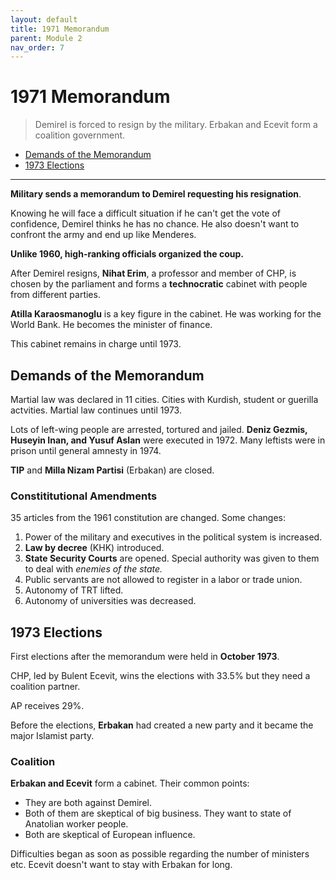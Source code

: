 ```yaml
---
layout: default
title: 1971 Memorandum
parent: Module 2
nav_order: 7
---
```

# 1971 Memorandum

> Demirel is forced to resign by the military. Erbakan and Ecevit form a coalition government. 

* [Demands of the Memorandum](#demands-of-the-memorandum)
* [1973 Elections](#1973-elections)

---

**Military sends a memorandum to Demirel requesting his resignation**.

Knowing he will face a difficult situation if he can't get the vote of confidence, Demirel thinks he has no chance. He also doesn't want to confront the army and end up like Menderes.

**Unlike 1960, high-ranking officials organized the coup.**

After Demirel resigns, **Nihat Erim**, a professor and member of CHP, is chosen by the parliament and forms a **technocratic** cabinet with people from different parties.

**Atilla Karaosmanoglu** is a key figure in the cabinet. He was working for the World Bank. He becomes the minister of finance.

This cabinet remains in charge until 1973.

## Demands of the Memorandum

Martial law was declared in 11 cities. Cities with Kurdish, student or guerilla actvities. Martial law continues until 1973.

Lots of left-wing people are arrested, tortured and jailed. **Deniz Gezmis, Huseyin Inan, and Yusuf Aslan** were executed in 1972. Many leftists were in prison until general amnesty in 1974.

**TIP** and **Milla Nizam Partisi** (Erbakan) are closed.

### Constititutional Amendments

35 articles from the 1961 constitution are changed. Some changes:
1. Power of the military and executives in the political system is increased.
2. **Law by decree** (KHK) introduced.
3. **State Security Courts** are opened. Special authority was given to them to deal with *enemies of the state.*
4. Public servants are not allowed to register in a labor or trade union.
5. Autonomy of TRT lifted.
6. Autonomy of universities was decreased.

## 1973 Elections

First elections after the memorandum were held in **October 1973**.

CHP, led by Bulent Ecevit, wins the elections with 33.5% but they need a coalition partner.

AP receives 29%.

Before the elections, **Erbakan** had created a new party and it became the major Islamist party.

### Coalition

**Erbakan and Ecevit** form a cabinet. Their common points: 
* They are both against Demirel.
* Both of them are skeptical of big business. They want to state of Anatolian worker people.
* Both are skeptical of European influence.

Difficulties began as soon as possible regarding the number of ministers etc. Ecevit doesn't want to stay with Erbakan for long. 



















